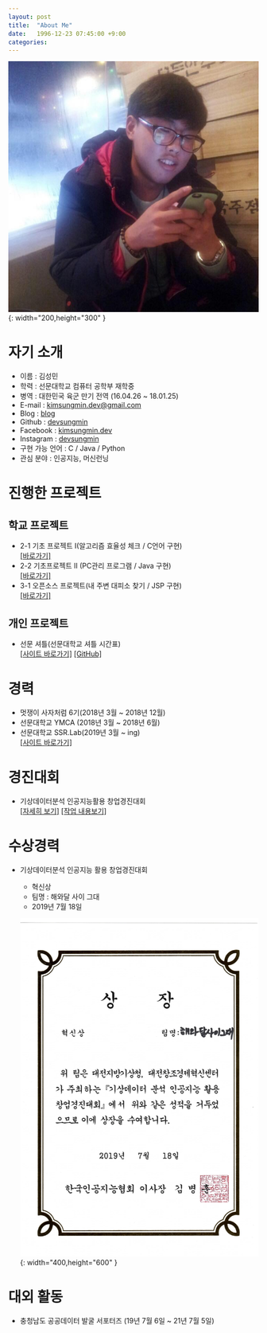 ```yaml
---
layout: post
title:  "About Me"
date:   1996-12-23 07:45:00 +9:00
categories: 
---
```

![myimg](/img/my_img.jpg){: width="200,height="300" }
# 자기 소개
* 이름 : 김성민
* 학력 : 선문대학교 컴퓨터 공학부 재학중
* 병역 : 대한민국 육군 만기 전역 (16.04.26 ~ 18.01.25)
* E-mail : kimsungmin.dev@gmail.com
* Blog : [blog](https://sungmin.dev)
* Github : [devsungmin](https://www.github.com/devsungmin)
* Facebook : [kimsungmin.dev](https://www.facebook.com/kimsungmin.dev)
* Instagram : [devsungmin](https://www.instagram.com/devsungmin/?hl=ko)
* 구현 가능 언어 : C / Java / Python
* 관심 분야 : 인공지능, 머신런닝

# 진행한 프로젝트
## 학교 프로젝트
* 2-1 기초 프로젝트 I(알고리즘 효율성 체크 / C언어 구현)<br>
    [[바로가기]](https://github.com/devsungmin/Sort-Algorithm-Project)
* 2-2 기초프로젝트 II (PC관리 프로그램 / Java 구현)<br>
    [[바로가기]](https://github.com/devsungmin/PC-Management-System)
* 3-1 오픈소스 프로젝트(내 주변 대피소 찾기 / JSP 구현)<br>
    [[바로가기]](https://github.com/devsungmin/OSS-Team)

## 개인 프로젝트
* 선문 셔틀(선문대학교 셔틀 시간표)<br>
    [[사이트 바로가기]](https://smbus.sungmin.dev)
    [[GitHub]](https://github.com/Sunmoonbus/sunmoonbus.github.io)

# 경력
* 멋쟁이 사자처럼 6기(2018년 3월 ~ 2018년 12월)
* 선문대학교 YMCA (2018년 3월 ~ 2018년 6월)
* 선문대학교 SSR.Lab(2019년 3월 ~ ing)<br>
[[사이트 바로가기]](https://sites.google.com/view/sunmmon-ssrlab/)

# 경진대회
* 기상데이터분석 인공지능활용 창업경진대회<br>
    [[자세히 보기]](https://sapiensteam.com/bbs/event/bbsDetail.do?bbsSn=50)
    [[작업 내용보기]](https://github.com/devsungmin/Competition/tree/master/%EA%B8%B0%EC%83%81%EB%8D%B0%EC%9D%B4%ED%84%B0%EB%B6%84%EC%84%9D%20%EC%9D%B8%EA%B3%B5%EC%A7%80%EB%8A%A5%ED%99%9C%EC%9A%A9%20%EC%B0%BD%EC%97%85%EA%B2%BD%EC%A7%84%EB%8C%80%ED%9A%8C%20)

# 수상경력
* 기상데이터분석 인공지능 활용 창업경진대회
    - 혁신상
    - 팀명 : 해와달 사이 그대
    - 2019년 7월 18일
    
    ![awardimg](/img/weather_data.jpeg){: width="400,height="600" }

# 대외 활동
* 충청남도 공공데이터 발굴 서포터즈 (19년 7월 6일 ~ 21년 7월 5일)